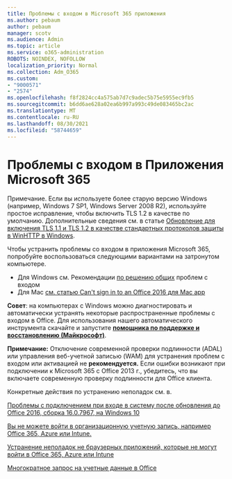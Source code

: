 ```yaml
---
title: Проблемы с входом в Microsoft 365 приложения
ms.author: pebaum
author: pebaum
manager: scotv
ms.audience: Admin
ms.topic: article
ms.service: o365-administration
ROBOTS: NOINDEX, NOFOLLOW
localization_priority: Normal
ms.collection: Adm_O365
ms.custom:
- "9000571"
- "2574"
ms.openlocfilehash: f8f2824cc4a575ab7d7c9adec5b75e5955ec9fb5
ms.sourcegitcommit: b6dd6ae628a02ea6b997a993c49de083465bc2ac
ms.translationtype: MT
ms.contentlocale: ru-RU
ms.lasthandoff: 08/30/2021
ms.locfileid: "58744659"
---
```

# <a name="issues-signing-into-microsoft-365-apps"></a>Проблемы с входом в Приложения Microsoft 365

Примечание. Если вы используете более старую версию Windows (например, Windows 7 SP1, Windows Server 2008 [](https://download.microsoft.com/download/0/6/5/0658B1A7-6D2E-474F-BC2C-D69E5B9E9A68/MicrosoftEasyFix51044.msi) R2), используйте простое исправление, чтобы включить TLS 1.2 в качестве по умолчанию. Дополнительные сведения см. в статье [Обновление для включения TLS 1.1 и TLS 1.2 в качестве стандартных протоколов защиты в WinHTTP в Windows](https://support.microsoft.com/topic/update-to-enable-tls-1-1-and-tls-1-2-as-default-secure-protocols-in-winhttp-in-windows-c4bd73d2-31d7-761e-0178-11268bb10392).

Чтобы устранить проблемы со входом в приложения Microsoft 365, попробуйте воспользоваться следующими вариантами на затронутом компьютере.  

- Для Windows см. Рекомендации [по решению общих](https://docs.microsoft.com/office365/troubleshoot/administration/disabling-adal-wam-not-recommended#recommendations-on-resolving-common-sign-in-issues) проблем с входом
- Для Mac [см. статью Can't sign in to an Office 2016 для Mac app](https://docs.microsoft.com/office365/troubleshoot/authentication/sign-in-to-office-2016-for-mac-fail)

**Совет**: на компьютерах с Windows можно диагностировать и автоматически устранять некоторые распространенные проблемы с входом в Office. Для использования нашего автоматического инструмента скачайте и запустите **[помощника по поддержке и восстановлению (Майкрософт)](https://aka.ms/SaRA-OfficeSignInScenario)**.

**Примечание:** Отключение современной проверки подлинности (ADAL) или управления веб-учетной записью (WAM) для устранения проблем с входом или активацией не **рекомендуется.** Если ошибки возникают при подключении к Microsoft 365 с Office 2013 [](https://docs.microsoft.com/microsoft-365/admin/security-and-compliance/enable-modern-authentication) г., убедитесь, что вы включаете современную проверку подлинности для Office клиента.

Конкретные действия по устранению неполадок см. в.

[Проблемы с подключением при входе в систему после обновления до Office 2016, сборка 16.0.7967, на Windows 10](https://docs.microsoft.com/office365/troubleshoot/administration/connection-issue-when-sign-in-office-2016)  

[Вы не можете войти в организационную учетную запись, например Office 365, Azure или Intune.](https://docs.microsoft.com/office365/troubleshoot/authentication/sign-in-to-office-365-azure-intune)

[Устранение неполадок не браузерных приложений, которые не могут войти в Office 365, Azure или Intune](https://support.office.com/article/how-to-troubleshoot-non-browser-apps-that-can-t-sign-in-to-office-365-azure-or-intune-3ba1b268-66f6-462c-b0e5-070f5c2603c1?ui=en-US&rs=en-US&ad=US)

[Многократное запрос на учетные данные в Office](https://docs.microsoft.com/office365/troubleshoot/authentication/access-denied-when-connect-to-office-365)